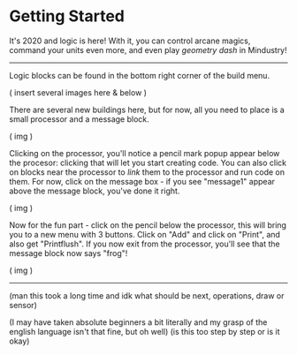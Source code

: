 # Getting Started

It's 2020 and logic is here! With it, you can control arcane magics, command your units even more, and even play *geometry dash* in Mindustry!

---------------

Logic blocks can be found in the bottom right corner of the build menu.

( insert several images here & below )

There are several new buildings here, but for now, all you need to place is a small processor and a message block.

( img )

Clicking on the processor, you'll notice a pencil mark popup appear below the procesor: clicking that will let you start creating code.
You can also click on blocks near the processor to *link* them to the processor and run code on them. For now, click on the message box - 
if you see "message1" appear above the message block, you've done it right.

( img )

Now for the fun part - click on the pencil below the processor, this will bring you to a new menu with 3 buttons.
Click on "Add" and click on "Print", and also get "Printflush".
If you now exit from the processor, you'll see that the message block now says "frog"!

( img )

----

(man this took a long time and idk what should be next, operations, draw or sensor)

(I may have taken absolute beginners a bit literally and my grasp of the english language isn't that fine, but oh well)
(is this too step by step or is it okay)

